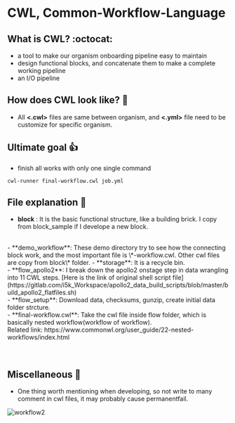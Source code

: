 # CWL, Common-Workflow-Language 
## What is CWL? :octocat:
- a tool to make our organism onboarding pipeline easy to maintain
- design functional blocks, and concatenate them to make a complete working pipeline
- an I/O pipeline

## How does CWL look like? :metal:
- All **<.cwl>** files are same between organism, and **<.yml>** file need to be customize for specific organism.

##  Ultimate goal :+1:
- finish all works with only one single command
```
cwl-runner final-workflow.cwl job.yml
```

## File explanation :tada:
- **block** : It is the basic functional structure, like a building brick. I copy from block_sample if I develope a new block.
<br>
- **demo_workflow**: These demo directory try to see how the connecting block work, and the most important file is \*-workflow.cwl. Other cwl files are copy from block\* folder.
- **storage**: It is a recycle bin.  
<br>
- **flow_apollo2**: I break down the apollo2 onstage step in data wrangling into 11 CWL steps.   
[Here is the link of original shell script file](https://gitlab.com/i5k_Workspace/apollo2_data_build_scripts/blob/master/build_apollo2_flatfiles.sh)
<br>
- **flow_setup**: Download data, checksums, gunzip, create initial data folder strcture.
<br>
- **final-workflow.cwl**: Take the cwl file inside flow folder, which is basically nested workflow(workflow of workflow).
<br>
Related link: https://www.commonwl.org/user_guide/22-nested-workflows/index.html
<br>
<br>
<br>

## Miscellaneous :rocket:
- One thing worth mentioning when developing, so not write to many comment in cwl files, it may probably cause permanentfail.

![workflow2](https://user-images.githubusercontent.com/32384566/52444010-3bcaa080-2af5-11e9-9555-6b6a202a502a.PNG)

